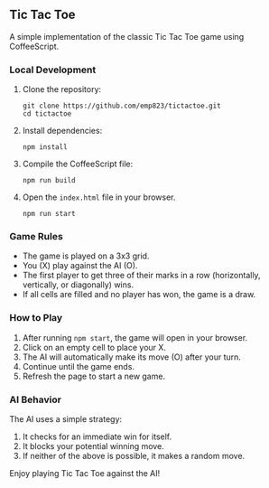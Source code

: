 ## Tic Tac Toe

A simple implementation of the classic Tic Tac Toe game using CoffeeScript.

### Local Development

1. Clone the repository:

   ```
   git clone https://github.com/emp823/tictactoe.git
   cd tictactoe
   ```

2. Install dependencies:

   ```
   npm install
   ```

3. Compile the CoffeeScript file:

   ```
   npm run build
   ```

4. Open the `index.html` file in your browser.

   ```
   npm run start
   ```

### Game Rules

- The game is played on a 3x3 grid.
- You (X) play against the AI (O).
- The first player to get three of their marks in a row (horizontally, vertically, or diagonally) wins.
- If all cells are filled and no player has won, the game is a draw.

### How to Play

1. After running `npm start`, the game will open in your browser.
2. Click on an empty cell to place your X.
3. The AI will automatically make its move (O) after your turn.
4. Continue until the game ends.
5. Refresh the page to start a new game.

### AI Behavior

The AI uses a simple strategy:

1. It checks for an immediate win for itself.
2. It blocks your potential winning move.
3. If neither of the above is possible, it makes a random move.

Enjoy playing Tic Tac Toe against the AI!
